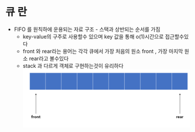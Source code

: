 # 큐 란

- FIFO 를 원칙하에 운용되는 자료 구조 - 스택과 상반되는 순서를 가짐
  - key-value의 구주로 사용할수 있으며 key 값을 통해 o(1)시간으로 접근할수있다
  - front 와 rear라는 용어는 각각 큐에서 가장 처음의 원소 front , 가장 마지막 원소 rear라고 볼수있다
  - stack 과 다르게 객체로 구현하는것이 유리하다
    ![alt text](image.png)

